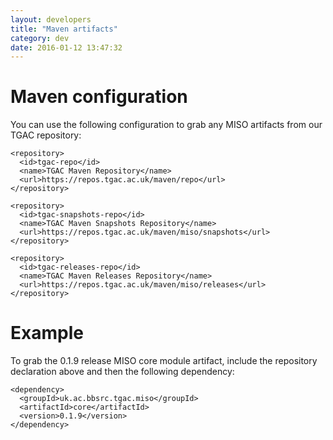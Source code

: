 ```yaml
---
layout: developers
title: "Maven artifacts"
category: dev
date: 2016-01-12 13:47:32
---
```




# Maven configuration

You can use the following configuration to grab any MISO artifacts from our TGAC repository:

```
<repository>
  <id>tgac-repo</id>
  <name>TGAC Maven Repository</name>
  <url>https://repos.tgac.ac.uk/maven/repo</url>
</repository>
 
<repository>
  <id>tgac-snapshots-repo</id>
  <name>TGAC Maven Snapshots Repository</name>
  <url>https://repos.tgac.ac.uk/maven/miso/snapshots</url>
</repository>
 
<repository>
  <id>tgac-releases-repo</id>
  <name>TGAC Maven Releases Repository</name>
  <url>https://repos.tgac.ac.uk/maven/miso/releases</url>
</repository>
```


# Example

To grab the 0.1.9 release MISO core module artifact, include the repository declaration above and then the following dependency:

```
<dependency>
  <groupId>uk.ac.bbsrc.tgac.miso</groupId>
  <artifactId>core</artifactId>
  <version>0.1.9</version>
</dependency>
```
